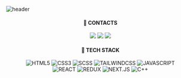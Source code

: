 
![header](https://capsule-render.vercel.app/api?type=waving&color=0:B993D6,100:8CA6DB&height=300&section=header&text=CHUNG%20DAEUN&fontSize=90&fontColor=f7f5f5&&textBg=282829&animation=fadeIn)
<div align=center>
  
#### 👋 CONTACTS
<a href="https://velog.io/@dianestar" target="_blank"><img src="https://img.shields.io/badge/velog-20C997?style=flat-square&logo=velog&logoColor=FFFFFF"/></a>
<img src="https://img.shields.io/badge/dianestar@naver.com-03C75A?style=flat-square&logo=naver&logoColor=FFFFFF"/>
<img src="https://img.shields.io/badge/daeun0731@gmail.com-EA4335?style=flat-square&logo=gmail&logoColor=FFFFFF"/>

#### 💪 TECH STACK
![HTML5](https://img.shields.io/badge/HTML5-%23E34F26.svg?style=flat-square&logo=html5&logoColor=white)
![CSS3](https://img.shields.io/badge/CSS3-%231572B6.svg?style=flat-square&logo=css3&logoColor=white)
![SCSS](https://img.shields.io/badge/SCSS-CC6699.svg?style=flat-square&logo=sass&logoColor=white)
![TAILWINDCSS](https://img.shields.io/badge/Tailwind%20CSS-06B6D4.svg?style=flat-square&logo=tailwindcss&logoColor=white)
![JAVASCRIPT](https://img.shields.io/badge/JavaScript-F7DF1E.svg?style=flat-square&logo=javascript&logoColor=white)
<br/>
![REACT](https://img.shields.io/badge/React-61DAFB.svg?style=flat-square&logo=react&logoColor=white)
![REDUX](https://img.shields.io/badge/Redux-764ABC.svg?style=flat-square&logo=redux&logoColor=white)
![NEXT.JS](https://img.shields.io/badge/Next.js-000000.svg?style=flat-square&logo=next.js&logoColor=white)
![C++](https://img.shields.io/badge/C++-%2300599C.svg?style=flat-square&logo=c%2B%2B&logoColor=white)
